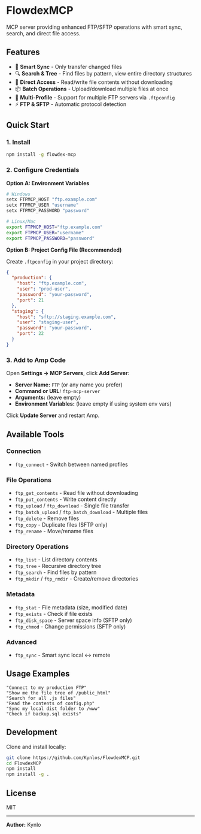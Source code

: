 # FlowdexMCP

MCP server providing enhanced FTP/SFTP operations with smart sync, search, and direct file access.

## Features

- 🔄 **Smart Sync** - Only transfer changed files
- 🔍 **Search & Tree** - Find files by pattern, view entire directory structures
- 📝 **Direct Access** - Read/write file contents without downloading
- 📦 **Batch Operations** - Upload/download multiple files at once
- 🔐 **Multi-Profile** - Support for multiple FTP servers via `.ftpconfig`
- ⚡ **FTP & SFTP** - Automatic protocol detection

## Quick Start

### 1. Install

```bash
npm install -g flowdex-mcp
```

### 2. Configure Credentials

**Option A: Environment Variables**

```bash
# Windows
setx FTPMCP_HOST "ftp.example.com"
setx FTPMCP_USER "username"
setx FTPMCP_PASSWORD "password"

# Linux/Mac
export FTPMCP_HOST="ftp.example.com"
export FTPMCP_USER="username"
export FTPMCP_PASSWORD="password"
```

**Option B: Project Config File (Recommended)**

Create `.ftpconfig` in your project directory:

```json
{
  "production": {
    "host": "ftp.example.com",
    "user": "prod-user",
    "password": "your-password",
    "port": 21
  },
  "staging": {
    "host": "sftp://staging.example.com",
    "user": "staging-user",
    "password": "your-password",
    "port": 22
  }
}
```

### 3. Add to Amp Code

Open **Settings → MCP Servers**, click **Add Server**:

- **Server Name:** `FTP` (or any name you prefer)
- **Command or URL:** `ftp-mcp-server`
- **Arguments:** (leave empty)
- **Environment Variables:** (leave empty if using system env vars)

Click **Update Server** and restart Amp.

## Available Tools

### Connection
- `ftp_connect` - Switch between named profiles

### File Operations
- `ftp_get_contents` - Read file without downloading
- `ftp_put_contents` - Write content directly
- `ftp_upload` / `ftp_download` - Single file transfer
- `ftp_batch_upload` / `ftp_batch_download` - Multiple files
- `ftp_delete` - Remove files
- `ftp_copy` - Duplicate files (SFTP only)
- `ftp_rename` - Move/rename files

### Directory Operations
- `ftp_list` - List directory contents
- `ftp_tree` - Recursive directory tree
- `ftp_search` - Find files by pattern
- `ftp_mkdir` / `ftp_rmdir` - Create/remove directories

### Metadata
- `ftp_stat` - File metadata (size, modified date)
- `ftp_exists` - Check if file exists
- `ftp_disk_space` - Server space info (SFTP only)
- `ftp_chmod` - Change permissions (SFTP only)

### Advanced
- `ftp_sync` - Smart sync local ↔ remote

## Usage Examples

```
"Connect to my production FTP"
"Show me the file tree of /public_html"
"Search for all .js files"
"Read the contents of config.php"
"Sync my local dist folder to /www"
"Check if backup.sql exists"
```

## Development

Clone and install locally:

```bash
git clone https://github.com/Kynlos/FlowdexMCP.git
cd FlowdexMCP
npm install
npm install -g .
```

## License

MIT

---

**Author:** Kynlo
